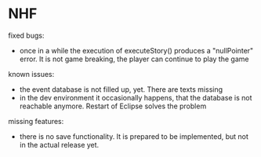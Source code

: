 # NHF

fixed bugs:
- once in a while the execution of executeStory() produces a "nullPointer" error. It is not game breaking, the player can continue to play the game

known issues:
- the event database is not filled up, yet. There are texts missing
- in the dev environment it occasionally happens, that the database is not reachable anymore. Restart of Eclipse solves the problem

missing features:
- there is no save functionality. It is prepared to be implemented, but not in the actual release yet.

